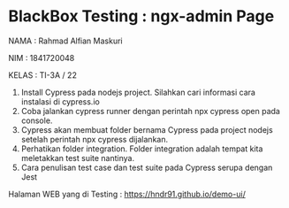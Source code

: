 # BlackBox Testing : ngx-admin Page

NAMA  : Rahmad Alfian Maskuri

NIM   : 1841720048

KELAS : TI-3A / 22

1. Install Cypress pada nodejs project. Silahkan cari informasi cara instalasi di cypress.io
2. Coba jalankan cypress runner dengan perintah npx cypress open pada console.
3. Cypress akan membuat folder bernama Cypress pada project nodejs setelah perintah npx cypress dijalankan.
4. Perhatikan folder integration. Folder integration adalah tempat kita meletakkan test suite nantinya.
5. Cara penulisan test case dan test suite pada Cypress serupa dengan Jest

Halaman WEB yang di Testing : https://hndr91.github.io/demo-ui/
